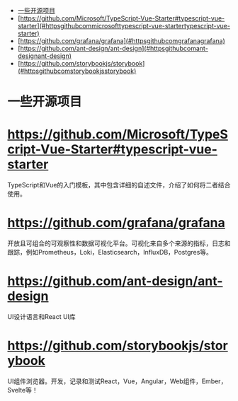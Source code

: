 
<!-- TOC -->

- [一些开源项目](#一些开源项目)
- [https://github.com/Microsoft/TypeScript-Vue-Starter#typescript-vue-starter](#httpsgithubcommicrosofttypescript-vue-startertypescript-vue-starter)
- [https://github.com/grafana/grafana](#httpsgithubcomgrafanagrafana)
- [https://github.com/ant-design/ant-design](#httpsgithubcomant-designant-design)
- [https://github.com/storybookjs/storybook](#httpsgithubcomstorybookjsstorybook)

<!-- /TOC -->
# 一些开源项目

# https://github.com/Microsoft/TypeScript-Vue-Starter#typescript-vue-starter

TypeScript和Vue的入门模板，其中包含详细的自述文件，介绍了如何将二者结合使用。

# https://github.com/grafana/grafana

开放且可组合的可观察性和数据可视化平台。可视化来自多个来源的指标，日志和跟踪，例如Prometheus，Loki，Elasticsearch，InfluxDB，Postgres等。

# https://github.com/ant-design/ant-design

UI设计语言和React UI库

# https://github.com/storybookjs/storybook

UI组件浏览器。开发，记录和测试React，Vue，Angular，Web组件，Ember，Svelte等！